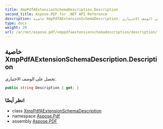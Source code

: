 ```yaml
---
title: XmpPdfAExtensionSchemaDescription.Description
second_title: Aspose.PDF for .NET API Reference
description: خاصية XmpPdfAExtensionSchemaDescription. تحصل على الوصف الاختياري
type: docs
weight: 20
url: /ar/net/aspose.pdf/xmppdfaextensionschemadescription/description/
---
```

## خاصية XmpPdfAExtensionSchemaDescription.Description

تحصل على الوصف الاختياري.

```csharp
public string Description { get; }
```

### انظر أيضًا

* class [XmpPdfAExtensionSchemaDescription](../)
* namespace [Aspose.Pdf](../../../aspose.pdf/)
* assembly [Aspose.PDF](../../../)